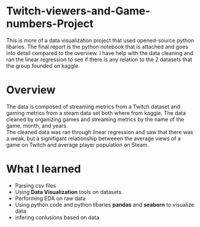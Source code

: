# Twitch-viewers-and-Game-numbers-Project

This is more of a data visualization project that used opened-source python libaries. The final report is the python notebook that is attached and goes into detail compared to the overview. I have help with the data cleaning and ran the linear regression to see if there is any relation to the 2 datasets that the group founded on kaggle. <br>

# Overview

The data is composed of streaming metrics from a Twitch dataset and gaming metrics from a steam data set both where from kaggle. The data cleaned by organizing games and streaming metrics by the name of the game, month, and years. <br> The cleaned data was ran through linear regression and saw that there was a weak, but a signifigant relationship betweeen the average views of a game on Twitch and average player population on Steam.

# What I learned

- Parsing csv files
- Using **Data Visualization** tools on datasets
- Performing EDA on raw data
- Using python code and python libaries **pandas** and **seaborn** to visualize data 
- infering conlusions based on data
